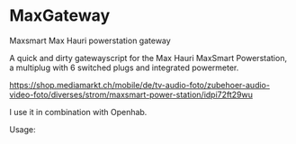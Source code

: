 # MaxGateway
Maxsmart Max Hauri powerstation gateway


A quick and dirty gatewayscript for the Max Hauri MaxSmart Powerstation, a multiplug with 6 switched plugs and integrated powermeter. 

https://shop.mediamarkt.ch/mobile/de/tv-audio-foto/zubehoer-audio-video-foto/diverses/strom/maxsmart-power-station/idpi72ft29wu

I use it in combination with Openhab. 

Usage:

